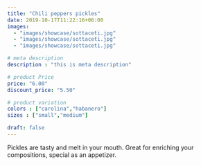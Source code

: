 ```yaml
---
title: "Chili peppers pickles"
date: 2019-10-17T11:22:16+06:00
images: 
  - "images/showcase/sottaceti.jpg"
  - "images/showcase/sottaceti.jpg"
  - "images/showcase/sottaceti.jpg"

# meta description
description : "this is meta description"

# product Price
price: "6.00"
discount_price: "5.50"

# product variation
colors : ["carolina","habanero"]
sizes : ["small","medium"]

draft: false
---
```


Pickles are tasty and melt in your mouth. Great for enriching your compositions, special as an appetizer.